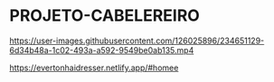 # PROJETO-CABELEREIRO

https://user-images.githubusercontent.com/126025896/234651129-6d34b48a-1c02-493a-a592-9549be0ab135.mp4

https://evertonhaidresser.netlify.app/#homee
